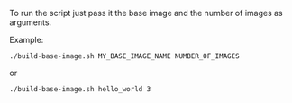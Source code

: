 
To run the script just pass it the base image and the number of images as arguments. 

Example:

`./build-base-image.sh MY_BASE_IMAGE_NAME NUMBER_OF_IMAGES`

or

`./build-base-image.sh hello_world 3`


